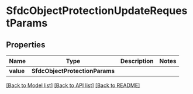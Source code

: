 # SfdcObjectProtectionUpdateRequestParams


## Properties
Name | Type | Description | Notes
------------ | ------------- | ------------- | -------------
**value** | **SfdcObjectProtectionParams** |  | 

[[Back to Model list]](../README.md#documentation-for-models) [[Back to API list]](../README.md#documentation-for-api-endpoints) [[Back to README]](../README.md)


